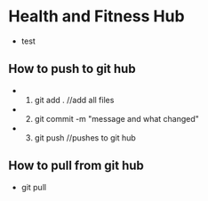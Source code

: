 # Health and Fitness Hub
- test
  
## How to push to git hub
- 1. git add . //add all files
- 2. git commit -m "message and what changed" 
- 3. git push //pushes to git hub


## How to pull from git hub
- git pull